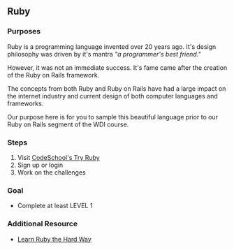 ## Ruby

### Purposes

Ruby is a programming language invented over 20 years ago. It's design philosophy was driven by it's mantra _"a programmer's best friend."_

However, it was not an immediate success. It's fame came after the creation of the Ruby on Rails framework.

The concepts from both Ruby and Ruby on Rails have had a large impact on the internet industry and current design of both computer languages and frameworks.

Our purpose here is for you to sample this beautiful language prior to our Ruby on Rails segment of the WDI course.

### Steps

1. Visit [CodeSchool's Try Ruby](http://tryruby.org)
2. Sign up or login
3. Work on the challenges

### Goal

- Complete at least LEVEL 1

### Additional Resource

- [Learn Ruby the Hard Way](http://ruby.learncodethehardway.org/book/)
